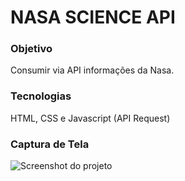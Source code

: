 # NASA SCIENCE API

### Objetivo
Consumir via API informações da Nasa.

### Tecnologias
HTML, CSS e Javascript (API Request)

### Captura de Tela
![Screenshot do projeto](https://i.ibb.co/d5q987t/172.png)
